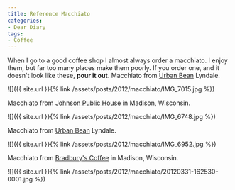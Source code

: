 ```yaml
---
title: Reference Macchiato
categories:
- Dear Diary
tags:
- Coffee
---
```


When I go to a good coffee shop I almost always order a macchiato. I enjoy them, but far too many places make them poorly. If you order one, and it doesn't look like these, **pour it out**.
Macchiato from [Urban Bean](http://urbanbeancoffee.com/) Lyndale.

![]({{ site.url }}{% link /assets/posts/2012/macchiato/IMG_7015.jpg %})

Macchiato from [Johnson Public House](https://www.facebook.com/johnsonpublichouse) in Madison, Wisconsin.

![]({{ site.url }}{% link /assets/posts/2012/macchiato/IMG_6748.jpg %})

Macchiato from [Urban Bean](http://urbanbeancoffee.com/) Lyndale.

![]({{ site.url }}{% link /assets/posts/2012/macchiato/IMG_6952.jpg %})

Macchiato from [Bradbury's Coffee](http://www.bradburyscoffee.com/) in Madison, Wisconsin.

![]({{ site.url }}{% link /assets/posts/2012/macchiato/20120331-162530-0001.jpg %})
